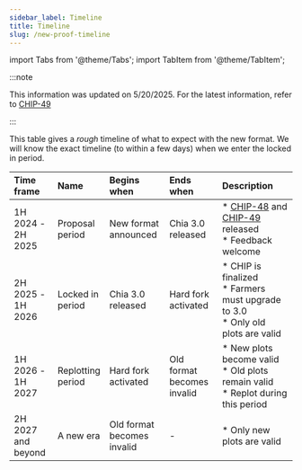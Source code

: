 ```yaml
---
sidebar_label: Timeline
title: Timeline
slug: /new-proof-timeline
---
```


import Tabs from '@theme/Tabs';
import TabItem from '@theme/TabItem';

:::note

This information was updated on 5/20/2025.
For the latest information, refer to [CHIP-49](https://github.com/Chia-Network/chips/pull/161)

:::

This table gives a _rough_ timeline of what to expect with the new format. We will know the exact timeline (to within a few days) when we enter the locked in period.

| Time frame               | Name                    | Begins when                             | Ends when                               | Description                                                                                                                                                   |
| :----------------------- | :---------------------- | :-------------------------------------- | :-------------------------------------- | :------------------------------------------------------------------------------------------------------------------------------------------------------------ |
| 1H 2024 - <br/> 2H 2025  | Proposal <br/> period   | New format <br/> announced              | Chia 3.0 <br/> released | \* [CHIP-48](https://github.com/Chia-Network/chips/pull/160) and [CHIP-49](https://github.com/Chia-Network/chips/pull/161) released <br/> \* Feedback welcome |
| 2H 2025 - <br/> 1H 2026  | Locked in <br/> period  | Chia 3.0 <br/> released | Hard fork <br/> activated               | \* CHIP is finalized <br/> \* Farmers must upgrade to 3.0 <br/> \* Only old plots are valid                                                   |
| 1H 2026 - <br/> 1H 2027  | Replotting <br/> period | Hard fork <br/> activated               | Old format <br/> becomes invalid        | \* New plots become valid <br/> \* Old plots remain valid <br/> \* Replot during this period                                                                  |
| 2H 2027 <br/> and beyond | A new era               | Old format <br/> becomes invalid        | -                                       | \* Only new plots are valid                                                                                                                                   |
